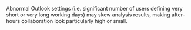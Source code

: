 
Abnormal Outlook settings (i.e. significant number of users defining very short or very long working days) may skew analysis results, making after-hours collaboration look particularly high or small.  


